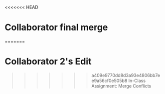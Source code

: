 <<<<<<< HEAD
# Collaborator final merge
=======
# Collaborator 2's Edit
>>>>>>> a409e9770dd8d3a93e4806bb7ee9a56cf0e505b8
 In-Class Assignment: Merge Conflicts
